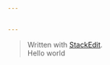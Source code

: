 ```yaml
---


---
```


<blockquote>
<p>Written with <a href="https://stackedit.io/">StackEdit</a>.<br>
Hello world</p>
</blockquote>

<!--stackedit_data:
eyJoaXN0b3J5IjpbMjAzNDA1ODkwMF19
-->